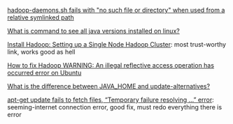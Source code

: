 [hadoop-daemons.sh fails with "no such file or directory" when used from a relative symlinked path](https://issues.apache.org/jira/browse/HADOOP-566)

[What is command to see all java versions installed on linux?](https://superuser.com/questions/569633/what-is-command-to-see-all-java-versions-installed-on-linux)

[Install Hadoop: Setting up a Single Node Hadoop Cluster](https://www.edureka.co/blog/install-hadoop-single-node-hadoop-cluster): most trust-worthy link, works good as hell

[How to fix Hadoop WARNING: An illegal reflective access operation has occurred error on Ubuntu](https://stackoverflow.com/questions/52155078/how-to-fix-hadoop-warning-an-illegal-reflective-access-operation-has-occurred-e)

[What is the difference between JAVA_HOME and update-alternatives?](https://unix.stackexchange.com/questions/123412/what-is-the-difference-between-java-home-and-update-alternatives)

[apt-get update fails to fetch files, “Temporary failure resolving …” error](https://askubuntu.com/questions/91543/apt-get-update-fails-to-fetch-files-temporary-failure-resolving-error): seeming-internet connection error, good fix, must redo everything there is error
